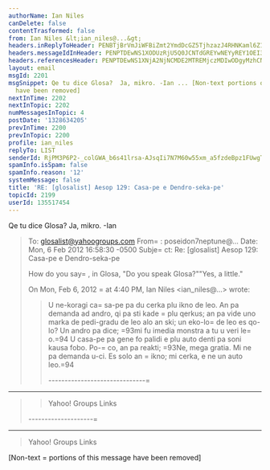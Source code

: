 ```yaml
---
authorName: Ian Niles
canDelete: false
contentTrasformed: false
from: Ian Niles &lt;ian_niles@...&gt;
headers.inReplyToHeader: PENBTjBrVmJiWFBiZmt2YmdDcGZ5TjhzazJ4RHNKaml6Z1IzaGJidkZOVlB4OUVwd0s0UUBtYWlsLmdtYWlsLmNvbT4=
headers.messageIdInHeader: PENPTDEwNS1XODUzRjU5Q0JCNTdGREYwNEYyREY1OEI3NTBAcGh4LmdibD4=
headers.referencesHeader: PENPTDEwNS1XNjA2NjNCMDE2MTREMjczMDIwODgyMzhCNzQwQHBoeC5nYmw+LDxDQU4wa1ZiYlhQYmZrdmJnQ3BmeU44c2syeERzSmppemdSM2hiYnZGTlZQeDlFcHdLNFFAbWFpbC5nbWFpbC5jb20+
layout: email
msgId: 2201
msgSnippet: Qe tu dice Glosa?  Ja, mikro. -Ian ... [Non-text portions of this message
  have been removed]
nextInTime: 2202
nextInTopic: 2202
numMessagesInTopic: 4
postDate: '1328634205'
prevInTime: 2200
prevInTopic: 2200
profile: ian_niles
replyTo: LIST
senderId: RjPM3P6P2-_colGWA_b6s41lrsa-AJsqIi7N7M60w55xm_a5fzdeBpz1FUwgTQsCOsS52B0C763w7o7g-BNgX9ofpyQqqH6M
spamInfo.isSpam: false
spamInfo.reason: '12'
systemMessage: false
title: 'RE: [glosalist] Aesop 129: Casa-pe e Dendro-seka-pe'
topicId: 2199
userId: 135517454
---
```



Qe tu dice Glosa?  Ja, mikro. -Ian
 > To: glosalist@yahoogroups.com
> From=
: poseidon7neptune@...
> Date: Mon, 6 Feb 2012 16:58:30 -0500
> Subje=
ct: Re: [glosalist] Aesop 129: Casa-pe e Dendro-seka-pe
> 
> How do you say=
, in Glosa, "Do you speak Glosa?""Yes, a little."
> 
> On Mon, Feb 6, 2012 =
at 4:40 PM, Ian Niles <ian_niles@...> wrote:
> >
> > U ne-koragi ca=
sa-pe pa du cerka plu ikno de leo.  An pa demanda ad andro, qi pa sti kade =
plu qerkus; an pa vide uno marka de pedi-gradu de leo alo an ski; un eko-lo=
 de leo es qo-lo?  Un andro pa dice; =93mi fu imedia monstra a tu u veri le=
o.=94 U casa-pe pa gene fo palidi e plu auto denti pa soni kausa fobo.  Po-=
co, an pa reakti;  =93Ne, mega gratia.  Mi ne pa demanda u-ci.  Es solo an =
ikno; mi cerka, e ne un auto leo.=94
> >
> > ------------------------------=
------
> >
> > Yahoo! Groups Links
> >
> >
> >
> 
> 
> --------------------=
----------------
> 
> Yahoo! Groups Links
> 
> 
> 
 		 	   		  

[Non-text =
portions of this message have been removed]


